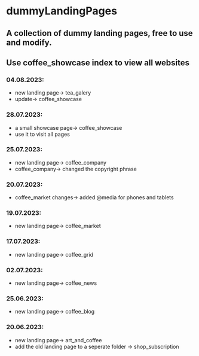 # dummyLandingPages
## A collection of dummy landing pages, free to use and modify.
## Use coffee_showcase index to view all websites
### 04.08.2023:
- new landing page-> tea_galery
- update-> coffee_showcase
### 28.07.2023:
- a small showcase page-> coffee_showcase
- use it to visit all pages
### 25.07.2023:
- new landing page-> coffee_company
- coffee_company-> changed the copyright phrase
### 20.07.2023:
- coffee_market changes-> added @media for phones and tablets
### 19.07.2023:
- new landing page-> coffee_market
### 17.07.2023:
- new landing page-> coffee_grid
### 02.07.2023:
- new landing page-> coffee_news 
### 25.06.2023:
- new landing page-> coffee_blog
### 20.06.2023:
- new landing page-> art_and_coffee
- add the old landing page to a seperate folder -> shop_subscription
